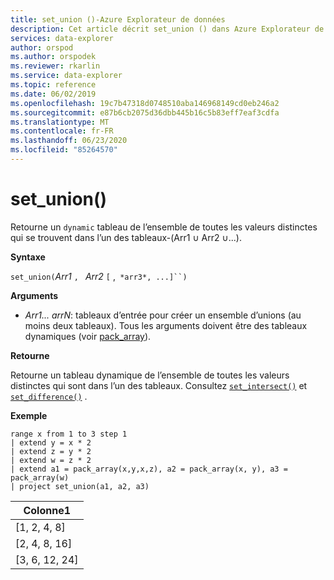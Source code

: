 ```yaml
---
title: set_union ()-Azure Explorateur de données
description: Cet article décrit set_union () dans Azure Explorateur de données.
services: data-explorer
author: orspod
ms.author: orspodek
ms.reviewer: rkarlin
ms.service: data-explorer
ms.topic: reference
ms.date: 06/02/2019
ms.openlocfilehash: 19c7b47318d0748510aba146968149cd0eb246a2
ms.sourcegitcommit: e87b6cb2075d36dbb445b16c5b83eff7eaf3cdfa
ms.translationtype: MT
ms.contentlocale: fr-FR
ms.lasthandoff: 06/23/2020
ms.locfileid: "85264570"
---
```

# <a name="set_union"></a>set_union()

Retourne un `dynamic` tableau de l’ensemble de toutes les valeurs distinctes qui se trouvent dans l’un des tableaux-(Arr1 ∪ Arr2 ∪...).

**Syntaxe**

`set_union(`*Arr1* `, ` *Arr2* `[` ,` *arr3*, ...]``)`

**Arguments**

* *Arr1... arrN*: tableaux d’entrée pour créer un ensemble d’unions (au moins deux tableaux). Tous les arguments doivent être des tableaux dynamiques (voir [pack_array](packarrayfunction.md)). 

**Retourne**

Retourne un tableau dynamique de l’ensemble de toutes les valeurs distinctes qui sont dans l’un des tableaux. Consultez [`set_intersect()`](setintersectfunction.md) et [`set_difference()`](setdifferencefunction.md) .

**Exemple**

<!-- csl: https://help.kusto.windows.net:443/Samples -->
```kusto
range x from 1 to 3 step 1
| extend y = x * 2
| extend z = y * 2
| extend w = z * 2
| extend a1 = pack_array(x,y,x,z), a2 = pack_array(x, y), a3 = pack_array(w)
| project set_union(a1, a2, a3)
```

|Colonne1|
|---|
|[1, 2, 4, 8]|
|[2, 4, 8, 16]|
|[3, 6, 12, 24]|

